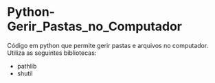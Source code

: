 # Python-Gerir_Pastas_no_Computador
 Código em python que permite gerir pastas e arquivos no computador.
 Utiliza as seguintes bibliotecas:
 * pathlib
 * shutil
 
